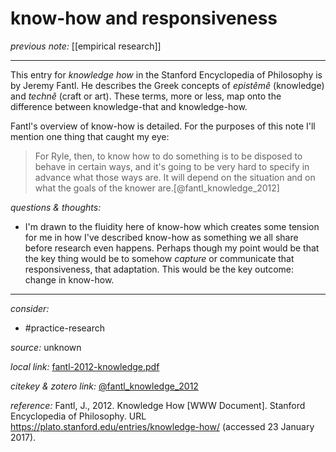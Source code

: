 # know-how and responsiveness

_previous note:_ [[empirical research]]

---

This entry for _knowledge how_ in the Stanford Encyclopedia of Philosophy is by Jeremy Fantl. He describes the Greek concepts of _epistêmê_ (knowledge) and _technê_ (craft or art). These terms, more or less, map onto the difference between knowledge-that and knowledge-how.

Fantl's overview of know-how is detailed. For the purposes of this note I'll mention one thing that caught my eye:

>For Ryle, then, to know how to do something is to be disposed to behave in certain ways, and it's going to be very hard to specify in advance what those ways are. It will depend on the situation and on what the goals of the knower are.[@fantl_knowledge_2012]


_questions & thoughts:_

- I'm drawn to the fluidity here of know-how which creates some tension for me in how I've described know-how as something we all share before research even happens. Perhaps though my point would be that the key thing would be to somehow _capture_ or communicate that responsiveness, that adaptation. This would be the key outcome: change in know-how.

--- 

_consider:_

- #practice-research 


_source:_ unknown

_local link:_ [fantl-2012-knowledge.pdf](hook://file/hPNtA3GAW?p=RHJvcGJveC9iaWJsaW9ncmFwaHkgcGRmcw==&n=fantl-2012-knowledge.pdf)

_citekey & zotero link:_ [@fantl_knowledge_2012](zotero://select/items/1_44CJ5C2L)


_reference:_ Fantl, J., 2012. Knowledge How [WWW Document]. Stanford Encyclopedia of Philosophy. URL <https://plato.stanford.edu/entries/knowledge-how/> (accessed 23 January 2017).


